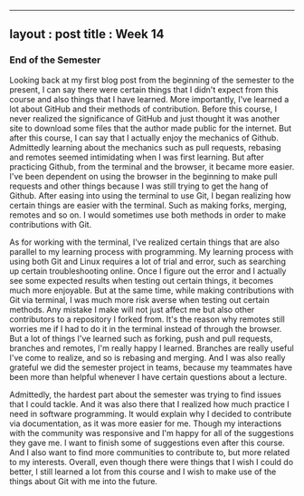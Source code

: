 
---
layout : post
title : Week 14
---

### End of the Semester

Looking back at my first blog post from the beginning of the semester to the present, I can say there were certain things that I didn't expect from this course and also things that I have learned. More importantly, I've learned a lot about GitHub and their methods of contribution. Before this course, I never realized the significance of GitHub and just thought it was another site to download some files that the author made public for the internet. But after this course, I can say that I actually enjoy the mechanics of Github. Admittedly learning about the mechanics such as pull requests, rebasing and remotes seemed intimidating when I was first learning. But after practicing Github, from the terminal and the browser, it became more easier. I've been dependent on using the browser in the beginning to make pull requests and other things because I was still trying to get the hang of Github. After easing into using the terminal to use Git, I began realizing how certain things are easier with the terminal. Such as making forks, merging, remotes and so on. I would sometimes use both methods in order to make contributions with Git. 

As for working with the terminal, I've realized certain things that are also parallel to my learning process with programming. My learning process with using both Git and Linux requires a lot of trial and error, such as searching up certain troubleshooting online. Once I figure out the error and I actually see some expected results when testing out certain things, it becomes much more enjoyable. But at the same time, while making contributions with Git via terminal, I was much more risk averse when testing out certain methods. Any mistake I make will not just affect me but also other contributors to a repository I forked from. It's the reason why remotes still worries me if I had to do it in the terminal instead of through the browser. But a lot of things I've learned such as forking, push and pull requests, branches and remotes, I'm really happy I learned. Branches are really useful I've come to realize, and so is rebasing and merging. And I was also really grateful we did the semester project in teams, because my teammates have been more than helpful whenever I have certain questions about a lecture.  

Admittedly, the hardest part about the semester was trying to find issues that I could tackle. And it was also there that I realized how much practice I need in software programming. It would explain why I decided to contribute via documentation, as it was more easier for me. Though my interactions with the community was responsive and I'm happy for all of the suggestions they gave me. I want to finish some of suggestions even after this course. And I also want to find more communities to contribute to, but more related to my interests. Overall, even though there were things that I wish I could do better, I still learned a lot from this course and I wish to make use of the things about Git with me into the future.
